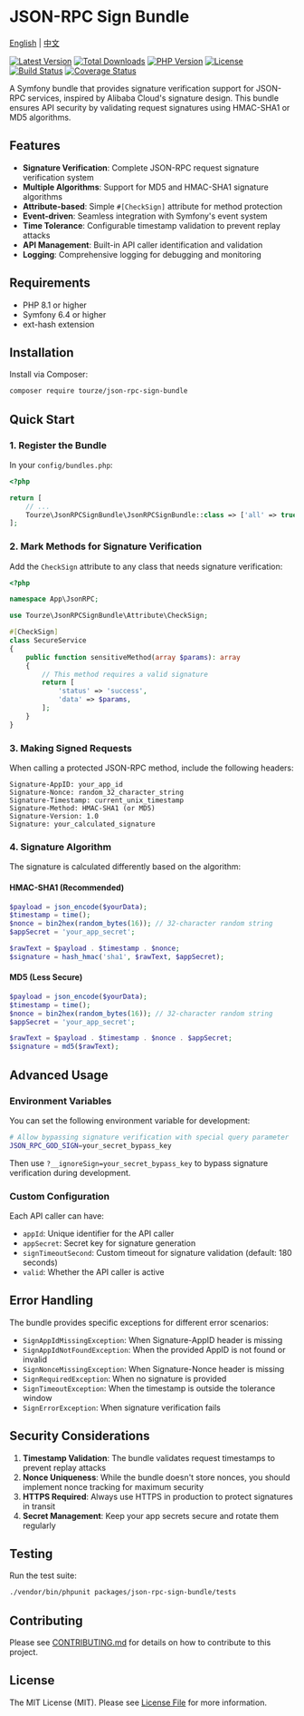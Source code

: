 # JSON-RPC Sign Bundle

[English](README.md) | [中文](README.zh-CN.md)

[![Latest Version](https://img.shields.io/packagist/v/tourze/json-rpc-sign-bundle.svg?style=flat-square)](https://packagist.org/packages/tourze/json-rpc-sign-bundle)
[![Total Downloads](https://img.shields.io/packagist/dt/tourze/json-rpc-sign-bundle.svg?style=flat-square)](https://packagist.org/packages/tourze/json-rpc-sign-bundle)
[![PHP Version](https://img.shields.io/packagist/php-v/tourze/json-rpc-sign-bundle.svg?style=flat-square)](https://packagist.org/packages/tourze/json-rpc-sign-bundle)
[![License](https://img.shields.io/github/license/tourze/json-rpc-sign-bundle.svg?style=flat-square)](https://github.com/tourze/json-rpc-sign-bundle/blob/master/LICENSE)
[![Build Status](https://img.shields.io/github/actions/workflow/status/tourze/php-monorepo/ci.yml?style=flat-square)](https://github.com/tourze/php-monorepo/actions)
[![Coverage Status](https://img.shields.io/codecov/c/github/tourze/php-monorepo?style=flat-square)](https://codecov.io/gh/tourze/php-monorepo)

A Symfony bundle that provides signature verification support for JSON-RPC services, 
inspired by Alibaba Cloud's signature design. This bundle ensures API security by 
validating request signatures using HMAC-SHA1 or MD5 algorithms.

## Features

- **Signature Verification**: Complete JSON-RPC request signature verification system
- **Multiple Algorithms**: Support for MD5 and HMAC-SHA1 signature algorithms
- **Attribute-based**: Simple `#[CheckSign]` attribute for method protection
- **Event-driven**: Seamless integration with Symfony's event system
- **Time Tolerance**: Configurable timestamp validation to prevent replay attacks
- **API Management**: Built-in API caller identification and validation
- **Logging**: Comprehensive logging for debugging and monitoring

## Requirements

- PHP 8.1 or higher
- Symfony 6.4 or higher
- ext-hash extension

## Installation

Install via Composer:

```bash
composer require tourze/json-rpc-sign-bundle
```

## Quick Start

### 1. Register the Bundle

In your `config/bundles.php`:

```php
<?php

return [
    // ...
    Tourze\JsonRPCSignBundle\JsonRPCSignBundle::class => ['all' => true],
];
```

### 2. Mark Methods for Signature Verification

Add the `CheckSign` attribute to any class that needs signature verification:

```php
<?php

namespace App\JsonRPC;

use Tourze\JsonRPCSignBundle\Attribute\CheckSign;

#[CheckSign]
class SecureService
{
    public function sensitiveMethod(array $params): array
    {
        // This method requires a valid signature
        return [
            'status' => 'success',
            'data' => $params,
        ];
    }
}
```

### 3. Making Signed Requests

When calling a protected JSON-RPC method, include the following headers:

```text
Signature-AppID: your_app_id
Signature-Nonce: random_32_character_string
Signature-Timestamp: current_unix_timestamp
Signature-Method: HMAC-SHA1 (or MD5)
Signature-Version: 1.0
Signature: your_calculated_signature
```

### 4. Signature Algorithm

The signature is calculated differently based on the algorithm:

#### HMAC-SHA1 (Recommended)

```php
$payload = json_encode($yourData);
$timestamp = time();
$nonce = bin2hex(random_bytes(16)); // 32-character random string
$appSecret = 'your_app_secret';

$rawText = $payload . $timestamp . $nonce;
$signature = hash_hmac('sha1', $rawText, $appSecret);
```

#### MD5 (Less Secure)

```php
$payload = json_encode($yourData);
$timestamp = time();
$nonce = bin2hex(random_bytes(16)); // 32-character random string
$appSecret = 'your_app_secret';

$rawText = $payload . $timestamp . $nonce . $appSecret;
$signature = md5($rawText);
```

## Advanced Usage

### Environment Variables

You can set the following environment variable for development:

```bash
# Allow bypassing signature verification with special query parameter
JSON_RPC_GOD_SIGN=your_secret_bypass_key
```

Then use `?__ignoreSign=your_secret_bypass_key` to bypass signature verification 
during development.

### Custom Configuration

Each API caller can have:

- `appId`: Unique identifier for the API caller
- `appSecret`: Secret key for signature generation
- `signTimeoutSecond`: Custom timeout for signature validation (default: 180 seconds)
- `valid`: Whether the API caller is active

## Error Handling

The bundle provides specific exceptions for different error scenarios:

- `SignAppIdMissingException`: When Signature-AppID header is missing
- `SignAppIdNotFoundException`: When the provided AppID is not found or invalid
- `SignNonceMissingException`: When Signature-Nonce header is missing
- `SignRequiredException`: When no signature is provided
- `SignTimeoutException`: When the timestamp is outside the tolerance window
- `SignErrorException`: When signature verification fails

## Security Considerations

1. **Timestamp Validation**: The bundle validates request timestamps to prevent 
   replay attacks
2. **Nonce Uniqueness**: While the bundle doesn't store nonces, you should implement 
   nonce tracking for maximum security
3. **HTTPS Required**: Always use HTTPS in production to protect signatures in transit
4. **Secret Management**: Keep your app secrets secure and rotate them regularly

## Testing

Run the test suite:

```bash
./vendor/bin/phpunit packages/json-rpc-sign-bundle/tests
```

## Contributing

Please see [CONTRIBUTING.md](CONTRIBUTING.md) for details on how to contribute to 
this project.

## License

The MIT License (MIT). Please see [License File](LICENSE) for more information.
